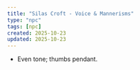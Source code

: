 ```yaml
---
title: "Silas Croft - Voice & Mannerisms"
type: "npc"
tags: [npc]
created: 2025-10-23
updated: 2025-10-23
---
```

- Even tone; thumbs pendant.
